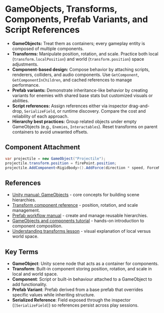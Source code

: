 # GameObjects, Transforms, Components, Prefab Variants, and Script References
- **GameObjects:** Treat them as containers; every gameplay entity is composed of multiple components.
- **Transforms:** Manipulate position, rotation, and scale. Practice both local (`transform.localPosition`) and world (`transform.position`) space adjustments.
- **Component-based design:** Compose behavior by attaching scripts, renderers, colliders, and audio components. Use `GetComponent`, `GetComponentInChildren`, and cached references to manage performance.
- **Prefab variants:** Demonstrate inheritance-like behavior by creating variants for enemies with shared base stats but customized visuals or abilities.
- **Script references:** Assign references either via inspector drag-and-drop, `SerializeField`, or runtime discovery. Compare the cost and reliability of each approach.
- **Hierarchy best practices:** Group related objects under empty GameObjects (e.g., `Enemies`, `Interactables`). Reset transforms on parent containers to avoid unwanted offsets.

## Component Attachment
```csharp
var projectile = new GameObject("Projectile");
projectile.transform.position = firePoint.position;
projectile.AddComponent<Rigidbody>().AddForce(direction * speed, ForceMode.VelocityChange);
```






## References
- [Unity manual: GameObjects](https://docs.unity3d.com/Manual/GameObjects.html) - core concepts for building scene hierarchies.
- [Transform component reference](https://docs.unity3d.com/Manual/class-Transform.html) - position, rotation, and scale management.
- [Prefab workflow manual](https://docs.unity3d.com/Manual/Prefabs.html) - create and manage reusable hierarchies.
- [GameObjects and components tutorial](https://learn.unity.com/tutorial/gameobjects-and-components) - hands-on introduction to component composition.
- [Understanding transforms lesson](https://learn.unity.com/tutorial/understanding-transforms) - visual explanation of local versus world space.
## Key Terms
- **GameObject**: Unity scene node that acts as a container for components.
- **Transform**: Built-in component storing position, rotation, and scale in local and world space.
- **Component**: Script or built-in behaviour attached to a GameObject to add functionality.
- **Prefab Variant**: Prefab derived from a base prefab that overrides specific values while inheriting structure.
- **Serialized Reference**: Field exposed through the inspector (`[SerializeField]`) so references persist across play sessions.
